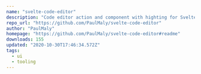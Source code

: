 ```yaml
---
name: "svelte-code-editor"
description: "Code editor action and component with highting for Svelte 3"
repo_url: "https://github.com/PaulMaly/svelte-code-editor"
author: "PaulMaly"
homepage: "https://github.com/PaulMaly/svelte-code-editor#readme"
downloads: 155
updated: "2020-10-30T17:46:34.572Z"
tags: 
  - ui
  - tooling
---
```

